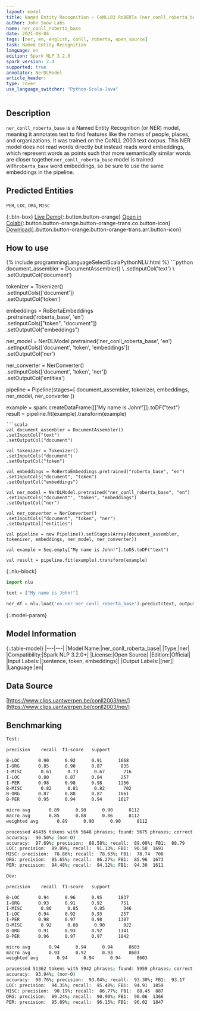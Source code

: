 ```yaml
---
layout: model
title: Named Entity Recognition - CoNLL03 RoBERTa (ner_conll_roberta_base)
author: John Snow Labs
name: ner_conll_roberta_base
date: 2021-08-04
tags: [ner, en, english, conll, roberta, open_source]
task: Named Entity Recognition
language: en
edition: Spark NLP 3.2.0
spark_version: 2.4
supported: true
annotator: NerDLModel
article_header:
type: cover
use_language_switcher: "Python-Scala-Java"
---
```


## Description

`ner_conll_roberta_base` is a Named Entity Recognition (or NER) model, meaning it annotates text to find features like the names of people, places, and organizations. It was trained on the CoNLL 2003 text corpus. This NER model does not read words directly but instead reads word embeddings, which represent words as points such that more semantically similar words are closer together.`ner_conll_roberta_base` model is trained with`roberta_base` word embeddings, so be sure to use the same embeddings in the pipeline.

## Predicted Entities

`PER`, `LOC`, `ORG`, `MISC`

{:.btn-box}
[Live Demo](https://demo.johnsnowlabs.com/public/NER_EN){:.button.button-orange}
[Open in Colab](https://colab.research.google.com/github/JohnSnowLabs/spark-nlp-workshop/blob/master/tutorials/streamlit_notebooks/NER_EN.ipynb){:.button.button-orange.button-orange-trans.co.button-icon}
[Download](https://s3.amazonaws.com/auxdata.johnsnowlabs.com/public/models/ner_conll_roberta_base_en_3.2.0_2.4_1628080425702.zip){:.button.button-orange.button-orange-trans.arr.button-icon}

## How to use



<div class="tabs-box" markdown="1">
{% include programmingLanguageSelectScalaPythonNLU.html %}
```python
document_assembler = DocumentAssembler() \
.setInputCol('text') \
.setOutputCol('document')

tokenizer = Tokenizer() \
.setInputCols(['document']) \
.setOutputCol('token')

embeddings = RoBertaEmbeddings\
.pretrained('roberta_base', 'en')\
.setInputCols(["token", "document"])\
.setOutputCol("embeddings")

ner_model = NerDLModel.pretrained('ner_conll_roberta_base', 'en') \
.setInputCols(['document', 'token', 'embeddings']) \
.setOutputCol('ner')

ner_converter = NerConverter() \
.setInputCols(['document', 'token', 'ner']) \
.setOutputCol('entities')

pipeline = Pipeline(stages=[
document_assembler, 
tokenizer,
embeddings,
ner_model,
ner_converter
])

example = spark.createDataFrame([['My name is John!']]).toDF("text")
result = pipeline.fit(example).transform(example)
```
```scala
val document_assembler = DocumentAssembler() 
.setInputCol("text") 
.setOutputCol("document")

val tokenizer = Tokenizer() 
.setInputCols("document") 
.setOutputCol("token")

val embeddings = RoBertaEmbeddings.pretrained("roberta_base", "en")
.setInputCols("document", "token") 
.setOutputCol("embeddings")

val ner_model = NerDLModel.pretrained("ner_conll_roberta_base", "en") 
.setInputCols("document"', "token", "embeddings") 
.setOutputCol("ner")

val ner_converter = NerConverter() 
.setInputCols("document", "token", "ner") 
.setOutputCol("entities")

val pipeline = new Pipeline().setStages(Array(document_assembler, tokenizer, embeddings, ner_model, ner_converter))

val example = Seq.empty["My name is John!"].toDS.toDF("text")

val result = pipeline.fit(example).transform(example)
```

{:.nlu-block}
```python
import nlu

text = ["My name is John!"]

ner_df = nlu.load('en.ner.ner_conll_roberta_base').predict(text, output_level='token')
```
</div>

{:.model-param}
## Model Information

{:.table-model}
|---|---|
|Model Name:|ner_conll_roberta_base|
|Type:|ner|
|Compatibility:|Spark NLP 3.2.0+|
|License:|Open Source|
|Edition:|Official|
|Input Labels:|[sentence, token, embeddings]|
|Output Labels:|[ner]|
|Language:|en|

## Data Source

[https://www.clips.uantwerpen.be/conll2003/ner/](https://www.clips.uantwerpen.be/conll2003/ner/)

## Benchmarking

```bash
Test:

precision    recall  f1-score   support

B-LOC       0.90      0.92      0.91      1668
I-ORG       0.85      0.90      0.87       835
I-MISC       0.61      0.73      0.67       216
I-LOC       0.80      0.87      0.84       257
I-PER       0.98      0.98      0.98      1156
B-MISC       0.82      0.81      0.82       702
B-ORG       0.87      0.88      0.87      1661
B-PER       0.95      0.94      0.94      1617

micro avg       0.89      0.90      0.90      8112
macro avg       0.85      0.88      0.86      8112
weighted avg       0.89      0.90      0.90      8112

processed 46435 tokens with 5648 phrases; found: 5675 phrases; correct: 5027.
accuracy:  90.50%; (non-O)
accuracy:  97.69%; precision:  88.58%; recall:  89.00%; FB1:  88.79
LOC: precision:  89.89%; recall:  91.13%; FB1:  90.50  1691
MISC: precision:  78.86%; recall:  78.63%; FB1:  78.74  700
ORG: precision:  85.65%; recall:  86.27%; FB1:  85.96  1673
PER: precision:  94.48%; recall:  94.12%; FB1:  94.30  1611

Dev:

precision    recall  f1-score   support

B-LOC       0.94      0.96      0.95      1837
I-ORG       0.93      0.91      0.92       751
I-MISC       0.86      0.85      0.85       346
I-LOC       0.94      0.92      0.93       257
I-PER       0.98      0.97      0.98      1307
B-MISC       0.92      0.88      0.90       922
B-ORG       0.91      0.93      0.92      1341
B-PER       0.96      0.97      0.97      1842

micro avg       0.94      0.94      0.94      8603
macro avg       0.93      0.92      0.93      8603
weighted avg       0.94      0.94      0.94      8603

processed 51362 tokens with 5942 phrases; found: 5959 phrases; correct: 5544.
accuracy:  93.94%; (non-O)
accuracy:  98.76%; precision:  93.04%; recall:  93.30%; FB1:  93.17
LOC: precision:  94.35%; recall:  95.48%; FB1:  94.91  1859
MISC: precision:  90.19%; recall:  86.77%; FB1:  88.45  887
ORG: precision:  89.24%; recall:  90.90%; FB1:  90.06  1366
PER: precision:  95.89%; recall:  96.15%; FB1:  96.02  1847
```
